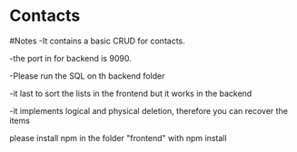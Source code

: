 # Contacts
 
#Notes
-It contains a basic CRUD for contacts.

-the port in for backend is 9090.

-Please run the SQL on th backend folder

-it last to sort the lists in the frontend but it works in the backend

-it implements logical and physical deletion, therefore you can recover the items 

please install npm in the folder "frontend" with npm install
